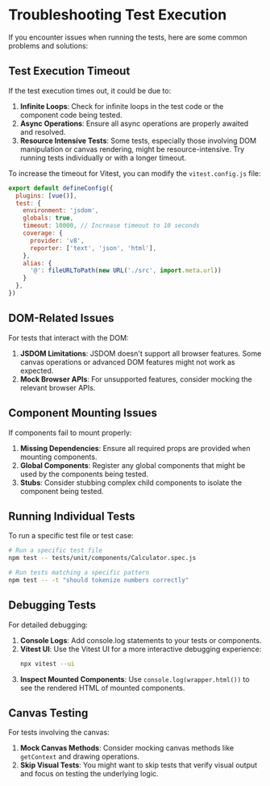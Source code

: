 # Troubleshooting Test Execution

If you encounter issues when running the tests, here are some common problems and solutions:

## Test Execution Timeout

If the test execution times out, it could be due to:

1. **Infinite Loops**: Check for infinite loops in the test code or the component code being tested.
2. **Async Operations**: Ensure all async operations are properly awaited and resolved.
3. **Resource Intensive Tests**: Some tests, especially those involving DOM manipulation or canvas rendering, might be resource-intensive. Try running tests individually or with a longer timeout.

To increase the timeout for Vitest, you can modify the `vitest.config.js` file:

```js
export default defineConfig({
  plugins: [vue()],
  test: {
    environment: 'jsdom',
    globals: true,
    timeout: 10000, // Increase timeout to 10 seconds
    coverage: {
      provider: 'v8',
      reporter: ['text', 'json', 'html'],
    },
    alias: {
      '@': fileURLToPath(new URL('./src', import.meta.url))
    }
  },
})
```

## DOM-Related Issues

For tests that interact with the DOM:

1. **JSDOM Limitations**: JSDOM doesn't support all browser features. Some canvas operations or advanced DOM features might not work as expected.
2. **Mock Browser APIs**: For unsupported features, consider mocking the relevant browser APIs.

## Component Mounting Issues

If components fail to mount properly:

1. **Missing Dependencies**: Ensure all required props are provided when mounting components.
2. **Global Components**: Register any global components that might be used by the components being tested.
3. **Stubs**: Consider stubbing complex child components to isolate the component being tested.

## Running Individual Tests

To run a specific test file or test case:

```bash
# Run a specific test file
npm test -- tests/unit/components/Calculator.spec.js

# Run tests matching a specific pattern
npm test -- -t "should tokenize numbers correctly"
```

## Debugging Tests

For detailed debugging:

1. **Console Logs**: Add console.log statements to your tests or components.
2. **Vitest UI**: Use the Vitest UI for a more interactive debugging experience:
   ```bash
   npx vitest --ui
   ```
3. **Inspect Mounted Components**: Use `console.log(wrapper.html())` to see the rendered HTML of mounted components.

## Canvas Testing

For tests involving the canvas:

1. **Mock Canvas Methods**: Consider mocking canvas methods like `getContext` and drawing operations.
2. **Skip Visual Tests**: You might want to skip tests that verify visual output and focus on testing the underlying logic.